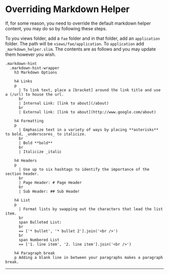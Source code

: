 # Overriding Markdown Helper

If, for some reason, you need to override the default markdown helper content, you may do so by following these steps.


To you views folder, add a `fae` folder and in that folder, add an `application` folder. The path will be `views/fae/application`.
To `application` add `_markdown_helper.slim`. The contents are as follows and you may update them however you wish.

```slim
.markdown-hint
  .markdown-hint-wrapper
    h3 Markdown Options

    h4 Links
    p
      | To link text, place a [bracket] around the link title and use a (/url) to house the url.
      br
      | Internal Link: [link to about](/about)
      br
      | External link: [link to about](http://www.google.com/about)

    h4 Formatting
    p
      | Emphasize text in a variety of ways by placing **asterisks** to bold, _underscores_ to italicize.
      br
      | Bold **bold**
      br
      | Italicize _italic

    h4 Headers
    p
      | Use up to six hashtags to identify the importance of the section header.
      br
      | Page Header: # Page Header
      br
      | Sub Header: ## Sub Header

    h4 List
    p
      | Format lists by swapping out the characters that lead the list item.
      br
      span Bulleted List:
      br
      == ['* bullet', '* bullet 2'].join('<br />')
      br
      span Numbered List
      == ['1. line item', '2. line item'].join('<br />')

    h4 Paragraph break
    p Adding a blank line in between your paragraphs makes a paragraph break.
```
---